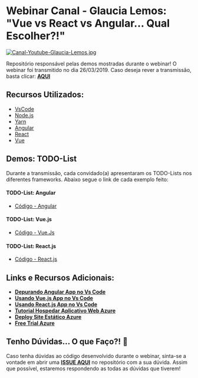 # Webinar Canal - Glaucia Lemos: "Vue vs React vs Angular... Qual Escolher?!"

[![Canal-Youtube-Glaucia-Lemos.jpg](https://i.postimg.cc/VLN2Sybh/Canal-Youtube-Glaucia-Lemos.jpg)](https://postimg.cc/7bpKcW91)

Repositório responsável pelas demos mostradas durante o webinar!
O webinar foi transmitido no dia 26/03/2019. Caso deseja rever a transmissão, basta clicar: **[AQUI](bit.ly/webinar-vue-react-angular)**

## Recursos Utilizados:

- [VsCode](bit.ly/vscode-webinar)
- [Node.js](https://nodejs.org/en/)
- [Yarn](https://yarnpkg.com/pt-BR/)
- [Angular](https://angular.io/)
- [React](https://pt-br.reactjs.org/)
- [Vue](https://br.vuejs.org/index.html)

## Demos: TODO-List

Durante a transmissão, cada convidado(a) apresentaram os TODO-Lists nos diferentes frameworks. Abaixo segue o link de cada exemplo feito:

#### TODO-List: Angular

- [Código - Angular](https://github.com/glaucia86/webinar-vue-angular-react/tree/master/todo-list-angular)

#### TODO-List: Vue.js

- [Código - Vue.Js](https://github.com/glaucia86/webinar-vue-angular-react/tree/master/todo-list-vue)

#### TODO-List: React.js

- [Código - React.js](https://github.com/glaucia86/webinar-vue-angular-react/tree/master/todo-list-react)

## Links e Recursos Adicionais:

- **[Depurando Angular App no Vs Code](http://bit.ly/depurar-app-angular-vscode)**
- **[Usando Vue.js App no Vs Code](http://bit.ly/depurar-app-vue-vscode)**
- **[Usando React.js App no Vs Code](http://bit.ly/depurar-app-react-vscode)**
- **[Tutorial Hospedar Aplicativo Web Azure](http://bit.ly/tutorial-criar-site-estatico-azure)**
- **[Deploy Site Estático Azure](http://bit.ly/deploy-site-estatico-azure)**
- **[Free Trial Azure](http://bit.ly/2HRaKyg)**

## Tenho Dúvidas... O que Faço?! 🚩

Caso tenha dúvidas ao código desenvolvido durante o webinar, sinta-se a vontade em abrir uma **[ISSUE AQUI](https://github.com/glaucia86/webinar-vue-angular-react/issues)** no repositório com a sua dúvida. Assim que possível, estaremos respondendo as todas as dúvidas que tiverem!

